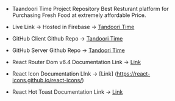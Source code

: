 * Taandoori Time Project Repository
 Best Resturant platform for Purchasing Fresh Food  at extremely affordable Price.


 * Live Link ->
 Hosted in Firebase -> [Tandoori Time]( https://chef-recipe-hunter-9c5cf.web.app)


 * GitHub Client 
Github Repo -> [Tandoori Time](https://github.com/Amitsengupta332/the-news-dragon-client)

 * GitHub Server
 Github Repo -> [Tandoori Time](https://github.com/Amitsengupta332/the-news-dragon-client)

 * React Router Dom v6.4 
 Documentation Link -> [Link](https://reactrouter.com/en/main/start/overview)

* React Icon 
Documentation LInk -> [Link] (https://react-icons.github.io/react-icons/)

* React Hot Toast
Documentation Link -> [Link](https://react-hot-toast.com/docs)
